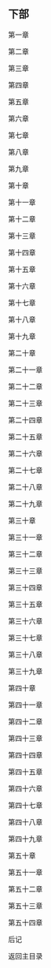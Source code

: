 ## 下部

第一章

第二章

第三章

第四章

第五章

第六章

第七章

第八章

第九章

第十章

第十一章

第十二章

第十三章

第十四章

第十五章

第十六章

第十七章

第十八章

第十九章

第二十章

第二十一章

第二十二章

第二十三章

第二十四章

第二十五章

第二十六章

第二十七章

第二十八章

第二十九章

第三十章

第三十一章

第三十二章

第三十三章

第三十四章

第三十五章

第三十六章

第三十七章

第三十八章

第三十九章

第四十章

第四十一章

第四十二章

第四十三章

第四十四章

第四十五章

第四十六章

第四十七章

第四十八章

第四十九章

第五十章

第五十一章

第五十二章

第五十三章

第五十四章

后记

返回主目录